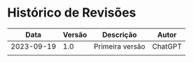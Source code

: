 # Histórico de Revisões

| Data       | Versão | Descrição       | Autor         |
|------------|--------|-----------------|---------------|
| 2023-09-19 | 1.0    | Primeira versão | ChatGPT       |
|            |        |                 |               |
